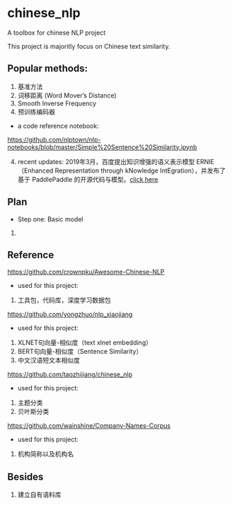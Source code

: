 # chinese_nlp
A toolbox for chinese NLP project

This project is majoritly focus on Chinese text similarity.

## Popular methods:

1. 基准方法
2. 词移距离 (Word Mover’s Distance)
3. Smooth Inverse Frequency
4. 预训练编码器

- a code reference notebook:

https://github.com/nlptown/nlp-notebooks/blob/master/Simple%20Sentence%20Similarity.ipynb


4. recent updates: 2019年3月，百度提出知识增强的语义表示模型 ERNIE（Enhanced Representation through kNowledge IntEgration），并发布了基于 PaddlePaddle 的开源代码与模型。[click here](https://github.com/PaddlePaddle/ERNIE/blob/develop/README.zh.md)

## Plan


- Step one: Basic model
1. 


## Reference 

https://github.com/crownpku/Awesome-Chinese-NLP

- used for this project:
1. 工具包，代码库，深度学习数据包

https://github.com/yongzhuo/nlp_xiaojiang

- used for this project:
1. XLNET句向量-相似度（text xlnet embedding）
2. BERT句向量-相似度（Sentence Similarity）
3. 中文汉语短文本相似度


https://github.com/taozhijiang/chinese_nlp

- used for this project:
1. 主题分类
2. 贝叶斯分类

https://github.com/wainshine/Company-Names-Corpus

- used for this project:
1. 机构简称以及机构名

## Besides

1. 建立自有语料库

